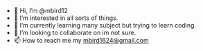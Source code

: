 - 👋 Hi, I’m @mbird12
- 👀 I’m interested in all sorts of things.
- 🌱 I’m currently learning many subject but trying to learn coding.
- 💞️ I’m looking to collaborate on im not sure.
- 📫 How to reach me my mbird1624@gmail.com

<!---
mbird12/mbird12 is a ✨ special ✨ repository because its `README.md` (this file) appears on your GitHub profile.
You can click the Preview link to take a look at your changes.
--->
